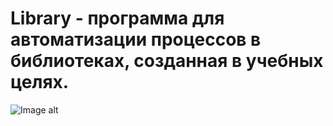 # Library - программа для автоматизации процессов в библиотеках, созданная в учебных целях.
![Image alt](https://github.com/Quersuma/Librarys/raw/master/Librarys/project/7.png)
